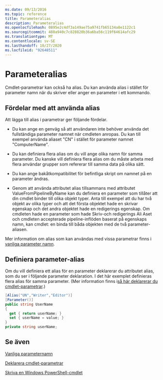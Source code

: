 ```yaml
---
ms.date: 09/13/2016
ms.topic: reference
title: Parameteralias
description: Parameteralias
ms.openlocfilehash: 0895e2c4df3a149ae75a9741fb65134a8e1122c1
ms.sourcegitcommit: 488a940c7c828820b36a6ba56c119f64614afc29
ms.translationtype: MT
ms.contentlocale: sv-SE
ms.lasthandoff: 10/27/2020
ms.locfileid: "92648511"
---
```

# <a name="parameter-aliases"></a>Parameteralias

Cmdlet-parametrar kan också ha alias. Du kan använda alias i stället för parameter namn när du skriver eller anger en parameter i ett kommando.

## <a name="benefits-of-using-aliases"></a>Fördelar med att använda alias

Att lägga till alias i parametrar ger följande fördelar.

- Du kan ange en genväg så att användaren inte behöver använda det fullständiga parameter namnet när cmdleten anropas. Du kan till exempel använda aliaset "CN" i stället för parameter namnet "ComputerName".

- Du kan definiera flera alias om du vill ange olika namn för samma parameter. Du kanske vill definiera flera alias om du måste arbeta med flera användar grupper som refererar till samma data på olika sätt.

- Du kan ange bakåtkompatibilitet för befintliga skript om namnet på en parameter ändras.

- Genom att använda attributet alias tillsammans med attributet ValueFromPipelineByName kan du definiera en parameter som tillåter att din cmdlet binder till olika objekt typer. Anta till exempel att du har två objekt av olika typer och att det första objektet hade en skrivar egenskap och det andra objektet hade en redigerings egenskap. Om cmdleten hade en parameter som hade Skriv-och redigerings Ali Aset och cmdleten accepterade pipeline-inflöden baserat på egenskaps namn, kan cmdlet: en binda till båda objekten med de två parameter-aliasen.

Mer information om alias som kan användas med vissa parametrar finns i [vanliga parameter namn](./common-parameter-names.md).

## <a name="defining-parameter-aliases"></a>Definiera parameter-alias

Om du vill definiera ett alias för en parameter deklarerar du attributet alias, som du ser i följande parameter deklaration. I det här exemplet definieras flera alias för samma parameter. (Mer information finns i[så här deklarerar du cmdlet-parametrar](./how-to-declare-cmdlet-parameters.md).)

```csharp
[Alias("UN","Writer","Editor")]
[Parameter()]
public string UserName
{
  get { return userName; }
  set { userName = value; }
}
private string userName;
```

## <a name="see-also"></a>Se även

[Vanliga parameternamn](./common-parameter-names.md)

[Deklarera cmdlet-parametrar](./how-to-declare-cmdlet-parameters.md)

[Skriva en Windows PowerShell-cmdlet](./writing-a-windows-powershell-cmdlet.md)
